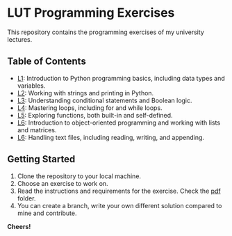 # LUT Programming Exercises

This repository contains the programming exercises of my university lectures. 

**Table of Contents**
-----------------

* [L1](python/L1): Introduction to Python programming basics, including data types and variables.
* [L2](python/L2): Working with strings and printing in Python.
* [L3](python/L3): Understanding conditional statements and Boolean logic.
* [L4](python/L4): Mastering loops, including for and while loops.
* [L5](python/L5): Exploring functions, both built-in and self-defined.
* [L6](python/L6): Introduction to object-oriented programming and working with lists and matrices.
* [L6](python): Handling text files, including reading, writing, and appending.


**Getting Started**
-------------------

1. Clone the repository to your local machine.
2. Choose an exercise to work on.
3. Read the instructions and requirements for the exercise. Check the [pdf](python/pdf) folder.
4. You can create a branch, write your own different solution compared to mine and contribute.

**Cheers!**